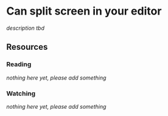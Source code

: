 # Can split screen in your editor
_description tbd_
## Resources
### Reading
_nothing here yet, please add something_
### Watching
_nothing here yet, please add something_

